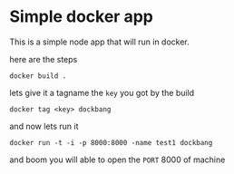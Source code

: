 # Simple docker app

This is a simple node app that will run in docker.

here are the steps

```
docker build .
```
lets give it a tagname
the `key` you got by the build

```
docker tag <key> dockbang
```
and now lets run it
```
docker run -t -i -p 8000:8000 -name test1 dockbang
```

and boom you will able to open the `PORT` 8000 of machine